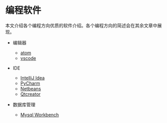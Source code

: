 # 编程软件

本文介绍各个编程方向优质的软件介绍。各个编程方向的简述会在其余文章中展现。

- 编辑器

  - [atom](https://www.archlinux.org/packages/community/x86_64/atom/)
  - [vscode](https://www.archlinux.org/packages/community/x86_64/code/)

- IDE

  - [IntelliJ Idea](https://www.archlinux.org/packages/community/x86_64/intellij-idea-community-edition/)
  - [PyCharm](https://www.archlinux.org/packages/community/x86_64/pycharm-community-edition/)
  - [Netbeans](https://www.archlinux.org/packages/community/any/netbeans/)
  - [Qtcreator](https://www.archlinux.org/packages/extra/x86_64/qtcreator/)

- 数据库管理
  - [Mysql Workbench](https://www.archlinux.org/packages/community/x86_64/mysql-workbench/)
